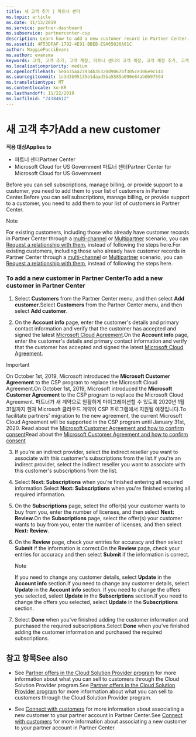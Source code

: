 ```yaml
---
title: 새 고객 추가 | 파트너 센터
ms.topic: article
ms.date: 11/13/2019
ms.service: partner-dashboard
ms.subservice: partnercenter-csp
description: Learn how to add a new customer record in Partner Center. Then, you can sell the customer subscriptions, manage billing, or provide customer support.
ms.assetid: 4F53DFAF-1792-4E91-BBEB-E9A65026A81C
author: MaggiePucciEvans
ms.author: evansma
keywords: 고객, 고객 추가, 고객 계정, 파트너 센터의 고객 계정, 고객 계정 추가, 고객 추가, 고객 계정 만들기
ms.localizationpriority: medium
ms.openlocfilehash: 5eab35aa23934b35320d9067bf305ce306e9c141
ms.sourcegitcommit: 1c3d3b95135e1daad5ba5585a090e84ab0b97594
ms.translationtype: MT
ms.contentlocale: ko-KR
ms.lasthandoff: 11/22/2019
ms.locfileid: "74384612"
---
```

# <a name="add-a-new-customer"></a><span data-ttu-id="9d1ba-105">새 고객 추가</span><span class="sxs-lookup"><span data-stu-id="9d1ba-105">Add a new customer</span></span>

<span data-ttu-id="9d1ba-106">**적용 대상**</span><span class="sxs-lookup"><span data-stu-id="9d1ba-106">**Applies to**</span></span>

-  <span data-ttu-id="9d1ba-107">파트너 센터</span><span class="sxs-lookup"><span data-stu-id="9d1ba-107">Partner Center</span></span>
-  <span data-ttu-id="9d1ba-108">Microsoft Cloud for US Government 파트너 센터</span><span class="sxs-lookup"><span data-stu-id="9d1ba-108">Partner Center for Microsoft Cloud for US Government</span></span>

<span data-ttu-id="9d1ba-109">Before you can sell subscriptions, manage billing, or provide support to a customer, you need to add them to your list of customers in Partner  Center.</span><span class="sxs-lookup"><span data-stu-id="9d1ba-109">Before you can sell subscriptions, manage billing, or provide support to a customer, you need to add them to your list of customers in Partner  Center.</span></span>

>[!NOTE]
><span data-ttu-id="9d1ba-110">For existing customers, including those who already have customer records in Partner Center through a [multi-channel](multichannel.md) or [Multipartner](multipartner.md) scenario, you can [Request a relationship with them](request-a-relationship-with-a-customer.md), instead of following the steps here.</span><span class="sxs-lookup"><span data-stu-id="9d1ba-110">For existing customers, including those who already have customer records in Partner Center through a [multi-channel](multichannel.md) or [Multipartner](multipartner.md) scenario, you can [Request a relationship with them](request-a-relationship-with-a-customer.md), instead of following the steps here.</span></span>

### <a name="to-add-a-new-customer-in-partner-center"></a><span data-ttu-id="9d1ba-111">To add a new customer in Partner Center</span><span class="sxs-lookup"><span data-stu-id="9d1ba-111">To add a new customer in Partner Center</span></span>

1. <span data-ttu-id="9d1ba-112">Select **Customers** from the Partner Center menu, and then select **Add customer**.</span><span class="sxs-lookup"><span data-stu-id="9d1ba-112">Select **Customers** from the Partner Center menu, and then select **Add customer**.</span></span>

2. <span data-ttu-id="9d1ba-113">On the **Account info** page, enter the customer's details and primary contact information and verify that the customer has accepted and signed the latest [Microsoft Cloud Agreement](agreements.md).</span><span class="sxs-lookup"><span data-stu-id="9d1ba-113">On the **Account info** page, enter the customer's details and primary contact information and verify that the customer has accepted and signed the latest [Microsoft Cloud Agreement](agreements.md).</span></span>

>[!IMPORTANT] 
> <span data-ttu-id="9d1ba-114">On October 1st, 2019, Microsoft introduced the **Microsoft Customer Agreement** to the CSP program to replace the Microsoft Cloud Agreement.</span><span class="sxs-lookup"><span data-stu-id="9d1ba-114">On October 1st, 2019, Microsoft introduced the **Microsoft Customer Agreement** to the CSP program to replace the Microsoft Cloud Agreement.</span></span> <span data-ttu-id="9d1ba-115">파트너가 새 계약으로 원활하게 마이그레이션할 수 있도록 2020년 1월 31일까지 현재 Microsoft 클라우드 계약이 CSP 프로그램에서 지원될 예정입니다.</span><span class="sxs-lookup"><span data-stu-id="9d1ba-115">To facilitate partners' migration to the new agreement, the current Microsoft Cloud Agreement will be supported in the CSP program until January 31st, 2020.</span></span> <span data-ttu-id="9d1ba-116">Read about the [Microsoft Customer Agreement and how to confirm consent](confirm-customer-agreement.md)</span><span class="sxs-lookup"><span data-stu-id="9d1ba-116">Read about the [Microsoft Customer Agreement and how to confirm consent](confirm-customer-agreement.md)</span></span>
  
3. <span data-ttu-id="9d1ba-117">If you're an indirect provider, select the indirect reseller you want to associate with this customer's subscriptions from the list.</span><span class="sxs-lookup"><span data-stu-id="9d1ba-117">If you're an indirect provider, select the indirect reseller you want to associate with this customer's subscriptions from the list.</span></span>

4. <span data-ttu-id="9d1ba-118">Select **Next: Subscriptions** when you're finished entering all required information.</span><span class="sxs-lookup"><span data-stu-id="9d1ba-118">Select **Next: Subscriptions** when you're finished entering all required information.</span></span>

5. <span data-ttu-id="9d1ba-119">On the **Subscriptions** page, select the offer(s) your customer wants to buy from you, enter the number of licenses, and then select **Next: Review**.</span><span class="sxs-lookup"><span data-stu-id="9d1ba-119">On the **Subscriptions** page, select the offer(s) your customer wants to buy from you, enter the number of licenses, and then select **Next: Review**.</span></span>

6. <span data-ttu-id="9d1ba-120">On the **Review** page, check your entries for accuracy and then select **Submit** if the information is correct.</span><span class="sxs-lookup"><span data-stu-id="9d1ba-120">On the **Review** page, check your entries for accuracy and then select **Submit** if the information is correct.</span></span>

    >[!NOTE]
    ><span data-ttu-id="9d1ba-121">If you need to change any customer details, select **Update** in the **Account info** section.</span><span class="sxs-lookup"><span data-stu-id="9d1ba-121">If you need to change any customer details, select **Update** in the **Account info** section.</span></span> <span data-ttu-id="9d1ba-122">If you need to change the offers you selected, select **Update** in the **Subscriptions** section.</span><span class="sxs-lookup"><span data-stu-id="9d1ba-122">If you need to change the offers you selected, select **Update** in the **Subscriptions** section.</span></span>

7. <span data-ttu-id="9d1ba-123">Select **Done** when you've finished adding the customer information and purchased the required subscriptions.</span><span class="sxs-lookup"><span data-stu-id="9d1ba-123">Select **Done** when you've finished adding the customer information and purchased the required subscriptions.</span></span>

## <a name="see-also"></a><span data-ttu-id="9d1ba-124">참고 항목</span><span class="sxs-lookup"><span data-stu-id="9d1ba-124">See also</span></span>

- <span data-ttu-id="9d1ba-125">See [Partner offers in the Cloud Solution Provider program](csp-offers.md) for more information about what you can sell to customers through the Cloud Solution Provider program.</span><span class="sxs-lookup"><span data-stu-id="9d1ba-125">See [Partner offers in the Cloud Solution Provider program](csp-offers.md) for more information about what you can sell to customers through the Cloud Solution Provider program.</span></span>

- <span data-ttu-id="9d1ba-126">See [Connect with customers](customer-accounts.md) for more information about associating a new customer to your partner account in Partner Center.</span><span class="sxs-lookup"><span data-stu-id="9d1ba-126">See [Connect with customers](customer-accounts.md) for more information about associating a new customer to your partner account in Partner Center.</span></span>